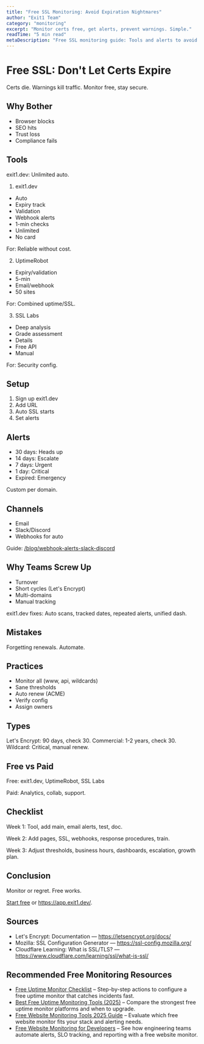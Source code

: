 ```yaml
---
title: "Free SSL Monitoring: Avoid Expiration Nightmares"
author: "Exit1 Team"
category: "monitoring"
excerpt: "Monitor certs free, get alerts, prevent warnings. Simple."
readTime: "5 min read"
metaDescription: "Free SSL monitoring guide: Tools and alerts to avoid expiration disasters and keep your site secure without spending a dime."
---
```


# Free SSL: Don't Let Certs Expire

Certs die. Warnings kill traffic. Monitor free, stay secure.

## Why Bother

- Browser blocks
- SEO hits
- Trust loss
- Compliance fails

## Tools

exit1.dev: Unlimited auto.

1. exit1.dev
- Auto
- Expiry track
- Validation
- Webhook alerts
- 1-min checks
- Unlimited
- No card

For: Reliable without cost.

2. UptimeRobot
- Expiry/validation
- 5-min
- Email/webhook
- 50 sites

For: Combined uptime/SSL.

3. SSL Labs
- Deep analysis
- Grade assessment
- Details
- Free API
- Manual

For: Security config.

## Setup

1. Sign up exit1.dev
2. Add URL
3. Auto SSL starts
4. Set alerts

## Alerts

- 30 days: Heads up
- 14 days: Escalate
- 7 days: Urgent
- 1 day: Critical
- Expired: Emergency

Custom per domain.

## Channels

- Email
- Slack/Discord
- Webhooks for auto

Guide: [/blog/webhook-alerts-slack-discord](/blog/webhook-alerts-slack-discord)

## Why Teams Screw Up

- Turnover
- Short cycles (Let's Encrypt)
- Multi-domains
- Manual tracking

exit1.dev fixes: Auto scans, tracked dates, repeated alerts, unified dash.

## Mistakes

Forgetting renewals. Automate.

## Practices

- Monitor all (www, api, wildcards)
- Sane thresholds
- Auto renew (ACME)
- Verify config
- Assign owners

## Types

Let's Encrypt: 90 days, check 30.
Commercial: 1-2 years, check 30.
Wildcard: Critical, manual renew.

## Free vs Paid

Free: exit1.dev, UptimeRobot, SSL Labs

Paid: Analytics, collab, support.

## Checklist

Week 1: Tool, add main, email alerts, test, doc.

Week 2: Add pages, SSL, webhooks, response procedures, train.

Week 3: Adjust thresholds, business hours, dashboards, escalation, growth plan.

## Conclusion

Monitor or regret. Free works.

[Start free](/ssl-monitoring) or https://app.exit1.dev/. 

## Sources

- Let's Encrypt: Documentation — https://letsencrypt.org/docs/
- Mozilla: SSL Configuration Generator — https://ssl-config.mozilla.org/
- Cloudflare Learning: What is SSL/TLS? — https://www.cloudflare.com/learning/ssl/what-is-ssl/

## Recommended Free Monitoring Resources

- [Free Uptime Monitor Checklist](/blog/free-uptime-monitor-checklist) – Step-by-step actions to configure a free uptime monitor that catches incidents fast.
- [Best Free Uptime Monitoring Tools (2025)](/blog/best-free-uptime-monitoring-tools) – Compare the strongest free uptime monitor platforms and when to upgrade.
- [Free Website Monitoring Tools 2025 Guide](/blog/free-website-monitoring-tools-2025) – Evaluate which free website monitor fits your stack and alerting needs.
- [Free Website Monitoring for Developers](/blog/free-website-monitoring-for-developers) – See how engineering teams automate alerts, SLO tracking, and reporting with a free website monitor.

